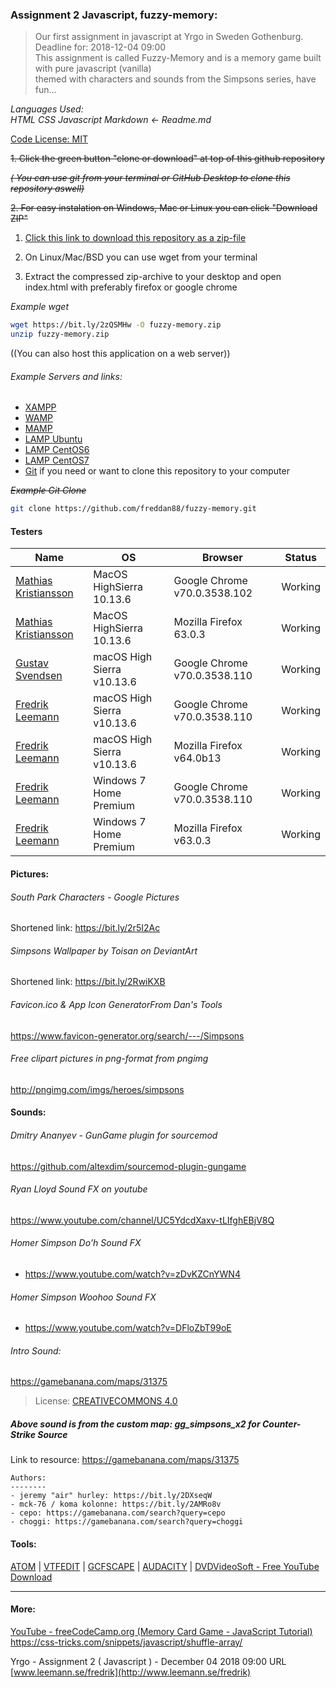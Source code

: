 ### Assignment 2 Javascript, fuzzy-memory:

> Our first assignment in javascript at Yrgo in Sweden Gothenburg. Deadline for: 2018-12-04 09:00 <br/>
This assignment is called Fuzzy-Memory and is a memory game built with pure javascript (vanilla) <br/> themed with characters and sounds from the Simpsons series, have fun...

_Languages Used:_ \
_HTML CSS Javascript Markdown <- Readme.md_

[Code License: MIT](https://choosealicense.com/licenses/mit/)

~~1. Click the green button "clone or download" at top of this github repository~~

~~*( You can use git from your terminal or GitHub Desktop to clone this repository aswell)*~~

~~2. For easy instalation on Windows, Mac or Linux you can click "Download ZIP"~~

1. [Click this link to download this repository as a zip-file](https://github.com/freddan88/Yrgo-assignments/raw/master/04_JavaScript/fuzzy-memory/assets/fuzzy-memory.zip)

2. On Linux/Mac/BSD you can use wget from your terminal

3. Extract the compressed zip-archive to your desktop and open index.html with preferably firefox or google chrome

*Example wget*
```bash
wget https://bit.ly/2zQSMHw -O fuzzy-memory.zip
unzip fuzzy-memory.zip
```

((You can also host this application on a web server))

###### Example Servers and links:
- [XAMPP](https://www.apachefriends.org/index.html "Download XAMPP for Windows Linux Mac") 
- [WAMP](https://bitnami.com/stack/wamp/installer "Download WAMP for Windows Mac Linux")
- [MAMP](https://www.mamp.info/en/downloads "Download MAMP for Mac Windows")
- [LAMP Ubuntu](https://www.digitalocean.com/community/tutorials/how-to-install-linux-apache-mysql-php-lamp-stack-ubuntu-18-04 "Install LAMP on Ubuntu Linux")
- [LAMP CentOS6](https://www.digitalocean.com/community/tutorials/how-to-install-linux-apache-mysql-php-lamp-stack-on-centos-6 "Install LAMP on CentOS6 Linux")
- [LAMP CentOS7](https://www.digitalocean.com/community/tutorials/how-to-install-linux-apache-mysql-php-lamp-stack-on-centos-7 "Install LAMP on CentOS7 Linux")
- [Git](https://git-scm.com/downloads "Git downloads Mac Windows Linux/Unix") if you need or want to clone this repository to your computer

~~*Example Git Clone*~~
```bash
git clone https://github.com/freddan88/fuzzy-memory.git
```

#### Testers

Name|OS|Browser|Status
-|-|-|-
[Mathias Kristiansson](https://github.com/mrmakr "Mathias Kristiansson GitHub")|MacOS HighSierra 10.13.6|Google Chrome v70.0.3538.102|Working
[Mathias Kristiansson](https://github.com/mrmakr "Mathias Kristiansson GitHub")|MacOS HighSierra 10.13.6|Mozilla Firefox 63.0.3|Working
[Gustav Svendsen](https://github.com/gsvendsen "Gustav Svendsen GitHub")|macOS High Sierra v10.13.6|Google Chrome v70.0.3538.110|Working
[Fredrik Leemann](https://github.com/freddan88 "Fredrik Leemann GitHub")|macOS High Sierra v10.13.6|Google Chrome v70.0.3538.110|Working
[Fredrik Leemann](https://github.com/freddan88 "Fredrik Leemann GitHub")|macOS High Sierra v10.13.6|Mozilla Firefox v64.0b13|Working
[Fredrik Leemann](https://github.com/freddan88 "Fredrik Leemann GitHub")|Windows 7 Home Premium|Google Chrome v70.0.3538.110|Working
[Fredrik Leemann](https://github.com/freddan88 "Fredrik Leemann GitHub")|Windows 7 Home Premium|Mozilla Firefox v63.0.3|Working

#### Pictures:

###### South Park Characters - Google Pictures
Shortened link: https://bit.ly/2r5I2Ac

###### Simpsons Wallpaper by Toisan on DeviantArt
Shortened link: https://bit.ly/2RwiKXB

###### Favicon.ico & App Icon GeneratorFrom Dan's Tools
https://www.favicon-generator.org/search/---/Simpsons

###### Free clipart pictures in png-format from pngimg
http://pngimg.com/imgs/heroes/simpsons

#### Sounds:

###### Dmitry Ananyev - GunGame plugin for sourcemod
https://github.com/altexdim/sourcemod-plugin-gungame

###### Ryan Lloyd Sound FX on youtube
https://www.youtube.com/channel/UC5YdcdXaxv-tLIfghEBjV8Q

###### Homer Simpson Do'h Sound FX
* https://www.youtube.com/watch?v=zDvKZCnYWN4

###### Homer Simpson Woohoo Sound FX
* https://www.youtube.com/watch?v=DFloZbT99oE

###### Intro Sound:
https://gamebanana.com/maps/31375
> License: [CREATIVECOMMONS 4.0](https://creativecommons.org/licenses/by-nc-nd/4.0/)

##### Above sound is from the custom map: gg_simpsons_x2 for Counter-Strike Source
Link to resource: https://gamebanana.com/maps/31375

```
Authors:
--------
- jeremy "air" hurley: https://bit.ly/2DXseqW
- mck-76 / koma kolonne: https://bit.ly/2AMRo8v
- cepo: https://gamebanana.com/search?query=cepo
- choggi: https://gamebanana.com/search?query=choggi
```

#### Tools:
[ATOM](https://atom.io/) | [VTFEDIT](http://nemesis.thewavelength.net/index.php?c=178) | [GCFSCAPE](http://nemesis.thewavelength.net/?p=26) | [AUDACITY](https://www.audacityteam.org/) | 
[DVDVideoSoft - Free YouTube Download](https://www.dvdvideosoft.com/products/dvd/Free-YouTube-Download.htm)

---

#### More:
[YouTube - freeCodeCamp.org (Memory Card Game - JavaScript Tutorial)](https://www.youtube.com/watch?v=ZniVgo8U7ek&t=1s)
https://css-tricks.com/snippets/javascript/shuffle-array/

Yrgo - Assignment 2 ( Javascript ) - December 04 2018 09:00 URL [www.leemann.se/fredrik](http://www.leemann.se/fredrik)